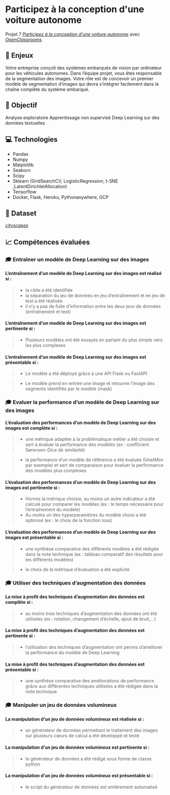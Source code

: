 # Participez à la conception d'une voiture autonome

Projet 7 [_Participez à la conception d'une voiture autonome_](https://openclassrooms.com/fr/projects/723/assignment)
avec [_OpenClassrooms_](https://www.openclassrooms.com).

## 📗 Enjeux
Votre entreprise conçoit des systèmes embarqués de vision par ordinateur pour les véhicules autonomes. Dans l’équipe projet, vous êtes responsable de la segmentation des images.
Votre rôle est de concevoir un premier modèle de segmentation d’images qui devra s’intégrer facilement dans la chaîne complète du système embarqué.

## 🎯 Objectif
Analyse exploratoire
Apprentissage non supervisé
Deep Learning sur des données textuelles

## 💻 Technologies
- Pandas
- Numpy 
- Matplotlib
- Seaborn
- Scipy
- Sklearn (GridSearchCV, LogisticRegression, t-SNE ,LatentDirichletAllocation)
- Tensorflow
- Docker, Flask, Heroku, Pythonanywhere, GCP

## 📄 Dataset
[_cityscapes_](https://www.cityscapes-dataset.com/dataset-overview/)

## 📈 Compétences évaluées

###  🎓  Entraîner un modèle de Deep Learning sur des images
#### L’entraînement d’un modèle de Deep Learning sur des images est réalisé si :
>- la cible a été identifiée
>- la séparation du jeu de données en jeu d’entraînement et en jeu de test a été réalisée 
>- il n’y a pas de fuite d’information entre les deux jeux de données (entraînement et test)


#### L’entraînement d’un modèle de Deep Learning sur des images est pertinente si :
>- Plusieurs modèles ont été essayés en partant du plus simple vers les plus complexes

#### L’entraînement d’un modèle de Deep Learning sur des images est présentable si :
>- Le modèle a été déployé grâce à une API Flask ou FastAPI

>- Le modèle prend en entrée une image et retourne l’image des segments identifiés par le modèle (mask)

###  🎓  Evaluer la performance d’un modèle de Deep Learning sur des images 
#### L’évaluation des performances d’un modèle de Deep Learning sur des images est complète si :

>- une métrique adaptée à la problématique métier a été choisie et sert à évaluer la performance des modèles (ex : coefficient Sørensen-Dice de similarité)

>- la performance d’un modèle de référence a été évaluée (UnetMini par exemple) et sert de comparaison pour évaluer la performance des modèles plus complexes 

#### L’évaluation des performances d’un modèle de Deep Learning sur des images est pertinente si :
>- Hormis la métrique choisie, au moins un autre indicateur a été calculé pour comparer les modèles (ex : le temps nécessaire pour l’entraînement du modèle)
>- Au moins un des hyperparamètres du modèle choisi a été optimisé (ex : le choix de la fonction loss)

#### L’évaluation des performances d’un modèle de Deep Learning sur des images est présentable si :
>- une synthèse comparative des différents modèles a été rédigée dans la note technique (ex : tableau comparatif des résultats pour les différents modèles)

>- le choix de la métrique d’évaluation a été explicité 

###  🎓  Utiliser des techniques d’augmentation des données
#### La mise à profit des techniques d’augmentation des données est complète si :

>- au moins trois techniques d’augmentation des données ont été utilisées (ex : rotation, changement d’échelle, ajout de bruit,…)

#### La mise à profit des techniques d’augmentation des données est pertinente si :
>- l’utilisation des techniques d’augmentation ont permis d’améliorer la performance du modèle de Deep Learning

#### La mise à profit des techniques d’augmentation des données est présentable si :
>- une synthèse comparative des améliorations de performance grâce aux différentes techniques utilisées a été rédigée dans la note technique

###  🎓  Manipuler un jeu de données volumineux
#### La manipulation d’un jeu de données volumineux est réalisée si :
>- un générateur de données permettant le traitement des images sur plusieurs cœurs de calcul a été développé et testé

#### La manipulation d’un jeu de données volumineux est pertinente si :
>- le générateur de données a été rédigé sous forme de classe python

#### La manipulation d’un jeu de données volumineux est présentable si :
>- le script du générateur de données est entièrement automatisé